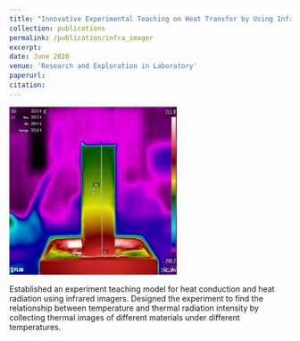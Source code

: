 ```yaml
---
title: "Innovative Experimental Teaching on Heat Transfer by Using Infrared Imager"
collection: publications
permalink: /publication/infra_imager
excerpt: 
date: June 2020
venue: 'Research and Exploration in Laboratory'
paperurl: 
citation:
---
```


<img src='thermal.jpg' width="300" height="300">

Established an experiment teaching model for heat conduction and heat radiation using infrared imagers. Designed the experiment to find the relationship between temperature and thermal radiation intensity by collecting thermal images of different materials under different temperatures.

